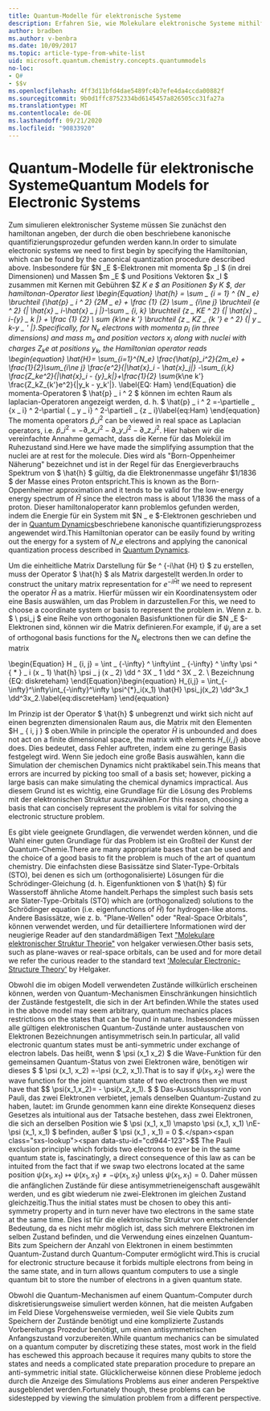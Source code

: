 ```yaml
---
title: Quantum-Modelle für elektronische Systeme
description: Erfahren Sie, wie Molekulare elektronische Systeme mithilfe von Quantum-Modellierung simuliert werden.
author: bradben
ms.author: v-benbra
ms.date: 10/09/2017
ms.topic: article-type-from-white-list
uid: microsoft.quantum.chemistry.concepts.quantummodels
no-loc:
- Q#
- $$v
ms.openlocfilehash: 4ff3d11bfd4dae5489fc4b7efe4da4ccda00882f
ms.sourcegitcommit: 9b0d1ffc8752334bd6145457a826505cc31fa27a
ms.translationtype: MT
ms.contentlocale: de-DE
ms.lasthandoff: 09/21/2020
ms.locfileid: "90833920"
---
```

# <a name="quantum-models-for-electronic-systems"></a><span data-ttu-id="cd944-103">Quantum-Modelle für elektronische Systeme</span><span class="sxs-lookup"><span data-stu-id="cd944-103">Quantum Models for Electronic Systems</span></span>

<span data-ttu-id="cd944-104">Zum simulieren elektronischer Systeme müssen Sie zunächst den hamiltonan angeben, der durch die oben beschriebene kanonische quantifizierungsprozedur gefunden werden kann.</span><span class="sxs-lookup"><span data-stu-id="cd944-104">In order to simulate electronic systems we need to first begin by specifying the Hamiltonian, which can be found by the canonical quantization procedure described above.</span></span>
<span data-ttu-id="cd944-105">Insbesondere für $N _E $-Elektronen mit momenta $p _I $ (in drei Dimensionen) und Massen $m _E $ und Positions Vektoren $x _I $ zusammen mit Kernen mit Gebühren $Z _K e $ an Positionen $y _K $, der hamiltonan-Operator liest \begin{Equation} \hat{h} = \sum \_ {i = 1} ^ {N \_ e} \bruchteil {\hat{p} \_ i ^ 2} {2M \_ e} + \frac {1} {2} \sum \_ {i\ne j} \bruchteil {e ^ 2} {| \hat{x} \_ i-\hat{x} \_ j |}-\sum \_ {i, k} \bruchteil {z \_ KE ^ 2} {| \hat{x} \_ i-{y} \_ k |} + \frac {1} {2} \ sum_ {k\ne k '} \bruchteil {z \_ KZ \_ {k '} e ^ 2} {| y \_ k-y \_ ' |}.</span><span class="sxs-lookup"><span data-stu-id="cd944-105">Specifically, for $N_e$ electrons with momenta $p_i$ (in three dimensions) and mass $m_e$  and position vectors $x_i$ along with nuclei with charges $Z_k e$ at positions $y_k$, the Hamiltonian operator reads \begin{equation} \hat{H}= \sum\_{i=1}^{N\_e} \frac{\hat{p}\_i^2}{2m\_e} + \frac{1}{2}\sum\_{i\ne j} \frac{e^2}{|\hat{x}\_i - \hat{x}\_j|} -\sum\_{i,k} \frac{Z\_ke^2}{|\hat{x}\_i - {y}\_k|}+\frac{1}{2} \sum_{k\ne k'} \frac{Z\_kZ\_{k'}e^2}{|y\_k - y\_k'|}.</span></span> <span data-ttu-id="cd944-106">\label{EQ: Ham} \end{Equation} die momenta-Operatoren $ \hat{p} \_ i ^ 2 $ können im echten Raum als laplacian-Operatoren angezeigt werden, d. h. $ \hat{p} \_ i ^ 2 =-\partielle \_ {x \_ i} ^ 2-\partial { \_ y \_ i} ^ 2-\partiell \_ {z \_ i}</span><span class="sxs-lookup"><span data-stu-id="cd944-106">\label{eq:Ham} \end{equation} The momenta operators $\hat{p}\_i^2$ can be viewed in real space as Laplacian operators, i.e. $\hat{p}\_i^2 = -\partial\_{x\_i}^2 - \partial\_{y\_i}^2 - \partial\_{z\_i}^2$.</span></span>
<span data-ttu-id="cd944-107">Hier haben wir die vereinfachte Annahme gemacht, dass die Kerne für das Molekül im Ruhezustand sind.</span><span class="sxs-lookup"><span data-stu-id="cd944-107">Here we have made the simplifying assumption that the nuclei are at rest for the molecule.</span></span>
<span data-ttu-id="cd944-108">Dies wird als "Born-Oppenheimer Näherung" bezeichnet und ist in der Regel für das Energieverbrauchs Spektrum von $ \hat{h} $ gültig, da die Elektronenmasse ungefähr $1/1836 $ der Masse eines Proton entspricht.</span><span class="sxs-lookup"><span data-stu-id="cd944-108">This is known as the Born-Oppenheimer approximation and it tends to be valid for the low-energy energy spectrum of $\hat{H}$ since the electron mass is about $1/1836$ the mass of a proton.</span></span>
<span data-ttu-id="cd944-109">Dieser hamiltonaloperator kann problemlos gefunden werden, indem die Energie für ein System mit $N \_ e $-Elektronen geschrieben und der in [Quantum Dynamics](xref:microsoft.quantum.chemistry.concepts.quantumdynamics)beschriebene kanonische quantifizierungsprozess angewendet wird.</span><span class="sxs-lookup"><span data-stu-id="cd944-109">This Hamiltonian operator can be easily found by writing out the energy for a system of $N\_e$ electrons and applying the canonical quantization process described in [Quantum Dynamics](xref:microsoft.quantum.chemistry.concepts.quantumdynamics).</span></span>

<span data-ttu-id="cd944-110">Um die einheitliche Matrix Darstellung für $e ^ {-i\hat {H} t} $ zu erstellen, muss der Operator $ \hat{h} $ als Matrix dargestellt werden.</span><span class="sxs-lookup"><span data-stu-id="cd944-110">In order to construct the unitary matrix representation for $e^{-i\hat{H} t}$ we need to represent the operator $\hat{H}$ as a matrix.</span></span>
<span data-ttu-id="cd944-111">Hierfür müssen wir ein Koordinatensystem oder eine Basis auswählen, um das Problem in darzustellen.</span><span class="sxs-lookup"><span data-stu-id="cd944-111">For this, we need to choose a coordinate system or basis to represent the problem in.</span></span>
<span data-ttu-id="cd944-112">Wenn z. b. $ \ psi_j $ eine Reihe von orthogonalen Basisfunktionen für die $N _E $-Elektronen sind, können wir die Matrix definieren.</span><span class="sxs-lookup"><span data-stu-id="cd944-112">For example, if $\psi_j$ are a set of orthogonal basis functions for the $N_e$ electrons then we can define the matrix</span></span>

<span data-ttu-id="cd944-113">\begin{Equation} H \_ {i, j} = \int \_ {-\infty} ^ \infty\int \_ {-\infty} ^ \infty \psi ^ { \* } \_ i (x \_ 1) \hat{h} \psi \_ j (x \_ 2) \dd ^ 3X \_ 1 \dd ^ 3X \_ 2. \ Bezeichnung {EQ: diskreteham} \end{Equation}</span><span class="sxs-lookup"><span data-stu-id="cd944-113">\begin{equation} H\_{i,j} = \int\_{-\infty}^\infty\int\_{-\infty}^\infty \psi^{\*}\_i(x\_1) \hat{H} \psi\_j(x\_2) \dd^3x\_1 \dd^3x\_2.\label{eq:discreteHam} \end{equation}</span></span>

<span data-ttu-id="cd944-114">Im Prinzip ist der Operator $ \hat{h} $ unbegrenzt und wirkt sich nicht auf einen begrenzten dimensionalen Raum aus, die Matrix mit den Elementen $H \_ \{ i, j \} $ oben.</span><span class="sxs-lookup"><span data-stu-id="cd944-114">While in principle the operator $\hat{H}$ is unbounded and does not act on a finite dimensional space, the matrix with elements $H\_\{i,j\}$ above does.</span></span>
<span data-ttu-id="cd944-115">Dies bedeutet, dass Fehler auftreten, indem eine zu geringe Basis festgelegt wird. Wenn Sie jedoch eine große Basis auswählen, kann die Simulation der chemischen Dynamics nicht praktikabel sein.</span><span class="sxs-lookup"><span data-stu-id="cd944-115">This means that errors are incurred by picking too small of a basis set; however, picking a large basis can make simulating the chemical dynamics impractical.</span></span>
<span data-ttu-id="cd944-116">Aus diesem Grund ist es wichtig, eine Grundlage für die Lösung des Problems mit der elektronischen Struktur auszuwählen.</span><span class="sxs-lookup"><span data-stu-id="cd944-116">For this reason, choosing a basis that can concisely represent the problem is vital for solving the electronic structure problem.</span></span>

<span data-ttu-id="cd944-117">Es gibt viele geeignete Grundlagen, die verwendet werden können, und die Wahl einer guten Grundlage für das Problem ist ein Großteil der Kunst der Quantum-Chemie.</span><span class="sxs-lookup"><span data-stu-id="cd944-117">There are many appropriate bases that can be used and the choice of a good basis to fit the problem is much of the art of quantum chemistry.</span></span>
<span data-ttu-id="cd944-118">Die einfachsten diese Basissätze sind Slater-Type-Orbitals (STO), bei denen es sich um (orthogonalisierte) Lösungen für die Schrödinger-Gleichung (d. h. Eigenfunktionen von $ \hat{h} $) für Wasserstoff ähnliche Atome handelt.</span><span class="sxs-lookup"><span data-stu-id="cd944-118">Perhaps the simplest such basis sets are Slater-Type-Orbitals (STO) which are (orthogonalized) solutions to the Schrödinger equation (i.e. eigenfunctions of $\hat{H}$) for hydrogen-like atoms.</span></span>
<span data-ttu-id="cd944-119">Andere Basissätze, wie z. b. "Plane-Wellen" oder "Real-Space Orbitals", können verwendet werden, und für detailliertere Informationen wird der neugierige Reader auf den standardmäßigen Text ["Molekulare elektronischer Struktur Theorie"](https://onlinelibrary.wiley.com/doi/book/10.1002/9781119019572) von helgaker verwiesen.</span><span class="sxs-lookup"><span data-stu-id="cd944-119">Other basis sets, such as plane-waves or real-space orbitals, can be used and for more detail we refer the curious reader to the standard text ['Molecular Electronic-Structure Theory'](https://onlinelibrary.wiley.com/doi/book/10.1002/9781119019572) by Helgaker.</span></span>

<span data-ttu-id="cd944-120">Obwohl die im obigen Modell verwendeten Zustände willkürlich erscheinen können, werden von Quantum-Mechanismen Einschränkungen hinsichtlich der Zustände festgestellt, die sich in der Art befinden.</span><span class="sxs-lookup"><span data-stu-id="cd944-120">While the states used in the above model may seem arbitrary, quantum mechanics places restrictions on the states that can be found in nature.</span></span>
<span data-ttu-id="cd944-121">Insbesondere müssen alle gültigen elektronischen Quantum-Zustände unter austauschen von Elektronen Bezeichnungen antisymmetrisch sein.</span><span class="sxs-lookup"><span data-stu-id="cd944-121">In particular, all valid electronic quantum states must be anti-symmetric under exchange of electron labels.</span></span>
<span data-ttu-id="cd944-122">Das heißt, wenn $ \psi (x_1 x_2) $ die Wave-Funktion für den gemeinsamen Quantum-Status von zwei Elektronen wäre, benötigen wir dieses $ $ \psi (x_1, x_2) =-\psi (x_2, x_1).</span><span class="sxs-lookup"><span data-stu-id="cd944-122">That is to say if $\psi(x_1,x_2)$ were the wave function for the joint quantum state of two electrons then we must have that $$ \psi(x_1,x_2)= - \psi(x_2,x_1).</span></span>
<span data-ttu-id="cd944-123">$ $ Das-Ausschlussprinzip von Pauli, das zwei Elektronen verbietet, jemals denselben Quantum-Zustand zu haben, lautet: im Grunde genommen kann eine direkte Konsequenz dieses Gesetzes als intuitional aus der Tatsache bestehen, dass zwei Elektronen, die sich an derselben Position wie $ \psi (x_1, x_1) \mapsto \psi (x_1, x_1) \nE-\psi (x_1, x_1) $ befinden, außer $ \psi (x_1 , x_1) = 0 $.</span><span class="sxs-lookup"><span data-stu-id="cd944-123">$$ The Pauli exclusion principle which forbids two electrons to ever be in the same quantum state is, fascinatingly, a direct consequence of this law as can be intuited from the fact that if we swap two electrons located at the same position $\psi(x_1,x_1)\mapsto \psi(x_1,x_1) \ne -\psi(x_1,x_1)$ unless $\psi(x_1,x_1)=0$.</span></span>
<span data-ttu-id="cd944-124">Daher müssen die anfänglichen Zustände für diese antisymmetrieneigenschaft ausgewählt werden, und es gibt wiederum nie zwei-Elektronen im gleichen Zustand gleichzeitig.</span><span class="sxs-lookup"><span data-stu-id="cd944-124">Thus the initial states must be chosen to obey this anti-symmetry property and in turn never have two electrons in the same state at the same time.</span></span>
<span data-ttu-id="cd944-125">Dies ist für die elektronische Struktur von entscheidender Bedeutung, da es nicht mehr möglich ist, dass sich mehrere Elektronen im selben Zustand befinden, und die Verwendung eines einzelnen Quantum-Bits zum Speichern der Anzahl von Elektronen in einem bestimmten Quantum-Zustand durch Quantum-Computer ermöglicht wird.</span><span class="sxs-lookup"><span data-stu-id="cd944-125">This is crucial for electronic structure because it forbids multiple electrons from being in the same state, and in turn allows quantum computers to use a single quantum bit to store the number of electrons in a given quantum state.</span></span>

<span data-ttu-id="cd944-126">Obwohl die Quantum-Mechanismen auf einem Quantum-Computer durch diskretisierungsweise simuliert werden können, hat die meisten Aufgaben im Feld Diese Vorgehensweise vermieden, weil Sie viele Qubits zum Speichern der Zustände benötigt und eine komplizierte Zustands Vorbereitungs Prozedur benötigt, um einen antisymmetrischen Anfangszustand vorzubereiten.</span><span class="sxs-lookup"><span data-stu-id="cd944-126">While quantum mechanics can be simulated on a quantum computer by discretizing these states, most work in the field has eschewed this approach because it requires many qubits to store the states and needs a complicated state preparation procedure to prepare an anti-symmetric initial state.</span></span>
<span data-ttu-id="cd944-127">Glücklicherweise können diese Probleme jedoch durch die Anzeige des Simulations Problems aus einer anderen Perspektive ausgeblendet werden.</span><span class="sxs-lookup"><span data-stu-id="cd944-127">Fortunately though, these problems can be sidestepped by viewing the simulation problem from a different perspective.</span></span>
